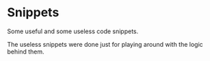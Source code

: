 # Snippets

Some useful and some useless code snippets.

The useless snippets were done just for playing around with the logic behind them.